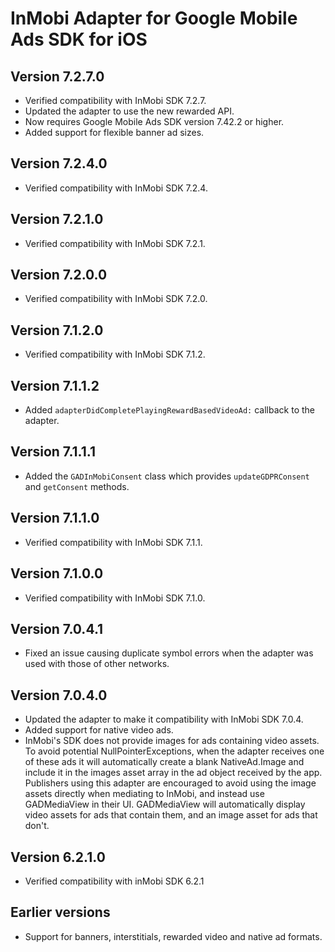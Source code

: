 # InMobi Adapter for Google Mobile Ads SDK for iOS

## Version 7.2.7.0
- Verified compatibility with InMobi SDK 7.2.7.
- Updated the adapter to use the new rewarded API.
- Now requires Google Mobile Ads SDK version 7.42.2 or higher.
- Added support for flexible banner ad sizes.

## Version 7.2.4.0
- Verified compatibility with InMobi SDK 7.2.4.

## Version 7.2.1.0
- Verified compatibility with InMobi SDK 7.2.1.

## Version 7.2.0.0
- Verified compatibility with InMobi SDK 7.2.0.

## Version 7.1.2.0
- Verified compatibility with InMobi SDK 7.1.2.

## Version 7.1.1.2
- Added `adapterDidCompletePlayingRewardBasedVideoAd:` callback to the adapter.

## Version 7.1.1.1
- Added the `GADInMobiConsent` class which provides `updateGDPRConsent` and `getConsent` methods.

## Version 7.1.1.0
- Verified compatibility with InMobi SDK 7.1.1.

## Version 7.1.0.0
- Verified compatibility with InMobi SDK 7.1.0.

## Version 7.0.4.1
- Fixed an issue causing duplicate symbol errors when the adapter was used with
  those of other networks.

## Version 7.0.4.0
- Updated the adapter to make it compatibility with InMobi SDK 7.0.4.
- Added support for native video ads.
- InMobi's SDK does not provide images for ads containing video assets. To avoid
  potential NullPointerExceptions, when the adapter receives one of these ads it
  will automatically create a blank NativeAd.Image and include it in the images
  asset array in the ad object received by the app. Publishers using this
  adapter are encouraged to avoid using the image assets directly when mediating
  to InMobi, and instead use GADMediaView in their UI. GADMediaView will
  automatically display video assets for ads that contain them, and an image
  asset for ads that don't.

## Version 6.2.1.0
- Verified compatibility with inMobi SDK 6.2.1

## Earlier versions
- Support for banners, interstitials, rewarded video and native ad formats.
